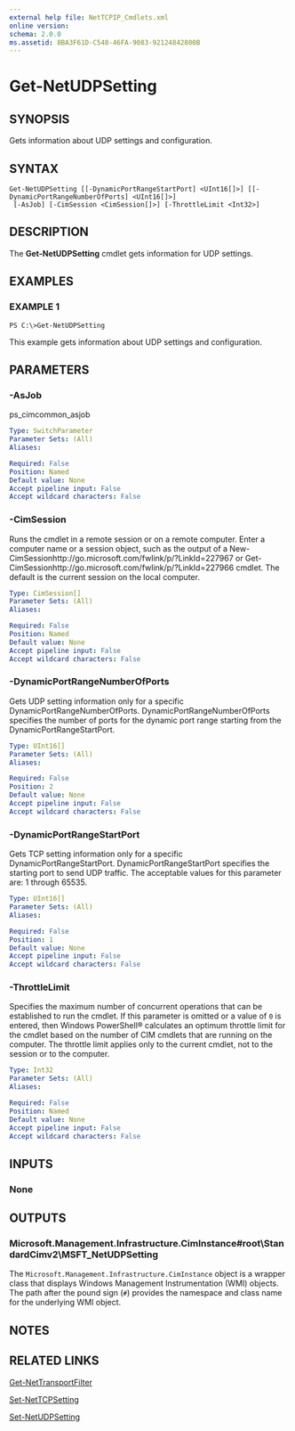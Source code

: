 ```yaml
---
external help file: NetTCPIP_Cmdlets.xml
online version: 
schema: 2.0.0
ms.assetid: 8BA3F61D-C548-46FA-9083-92124842800B
---
```


# Get-NetUDPSetting

## SYNOPSIS
Gets information about UDP settings and configuration.

## SYNTAX

```
Get-NetUDPSetting [[-DynamicPortRangeStartPort] <UInt16[]>] [[-DynamicPortRangeNumberOfPorts] <UInt16[]>]
 [-AsJob] [-CimSession <CimSession[]>] [-ThrottleLimit <Int32>]
```

## DESCRIPTION
The **Get-NetUDPSetting** cmdlet gets information for UDP settings.

## EXAMPLES

### EXAMPLE 1
```
PS C:\>Get-NetUDPSetting
```

This example gets information about UDP settings and configuration.

## PARAMETERS

### -AsJob
ps_cimcommon_asjob

```yaml
Type: SwitchParameter
Parameter Sets: (All)
Aliases: 

Required: False
Position: Named
Default value: None
Accept pipeline input: False
Accept wildcard characters: False
```

### -CimSession
Runs the cmdlet in a remote session or on a remote computer.
Enter a computer name or a session object, such as the output of a New-CimSessionhttp://go.microsoft.com/fwlink/p/?LinkId=227967 or Get-CimSessionhttp://go.microsoft.com/fwlink/p/?LinkId=227966 cmdlet.
The default is the current session on the local computer.

```yaml
Type: CimSession[]
Parameter Sets: (All)
Aliases: 

Required: False
Position: Named
Default value: None
Accept pipeline input: False
Accept wildcard characters: False
```

### -DynamicPortRangeNumberOfPorts
Gets UDP setting information only for a specific DynamicPortRangeNumberOfPorts.
DynamicPortRangeNumberOfPorts specifies the number of ports for the dynamic port range starting from the DynamicPortRangeStartPort.

```yaml
Type: UInt16[]
Parameter Sets: (All)
Aliases: 

Required: False
Position: 2
Default value: None
Accept pipeline input: False
Accept wildcard characters: False
```

### -DynamicPortRangeStartPort
Gets TCP setting information only for a specific DynamicPortRangeStartPort.
DynamicPortRangeStartPort specifies the starting port to send UDP traffic.
The acceptable values for this parameter are: 1 through 65535.

```yaml
Type: UInt16[]
Parameter Sets: (All)
Aliases: 

Required: False
Position: 1
Default value: None
Accept pipeline input: False
Accept wildcard characters: False
```

### -ThrottleLimit
Specifies the maximum number of concurrent operations that can be established to run the cmdlet.
If this parameter is omitted or a value of `0` is entered, then Windows PowerShell® calculates an optimum throttle limit for the cmdlet based on the number of CIM cmdlets that are running on the computer.
The throttle limit applies only to the current cmdlet, not to the session or to the computer.

```yaml
Type: Int32
Parameter Sets: (All)
Aliases: 

Required: False
Position: Named
Default value: None
Accept pipeline input: False
Accept wildcard characters: False
```

## INPUTS

### None

## OUTPUTS

### Microsoft.Management.Infrastructure.CimInstance#root\StandardCimv2\MSFT_NetUDPSetting
The `Microsoft.Management.Infrastructure.CimInstance` object is a wrapper class that displays Windows Management Instrumentation (WMI) objects.
The path after the pound sign (`#`) provides the namespace and class name for the underlying WMI object.

## NOTES

## RELATED LINKS

[Get-NetTransportFilter](./Get-NetTransportFilter.md)

[Set-NetTCPSetting](./Set-NetTCPSetting.md)

[Set-NetUDPSetting](./Set-NetUDPSetting.md)

